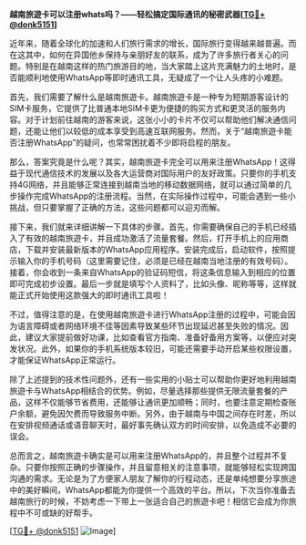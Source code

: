 **越南旅遊卡可以注册whats吗？——轻松搞定国际通讯的秘密武器[[TG💪+ @donk5151](https://t.me/s/donk5151)]**

近年来，随着全球化的加速和人们旅行需求的增长，国际旅行变得越来越普遍。而在这其中，如何在异国他乡保持与亲朋好友的联系，成为了许多旅行者关心的问题。特别是在越南这样的热门旅游目的地，当大家踏上这片充满魅力的土地时，是否能顺利地使用WhatsApp等即时通讯工具，无疑成了一个让人头疼的小难题。

首先，我们需要了解什么是越南旅遊卡。越南旅遊卡是一种专为短期游客设计的SIM卡服务，它提供了比普通本地SIM卡更为便捷的购买方式和更灵活的服务内容。对于计划前往越南的游客来说，这张小小的卡片不仅可以帮助他们解决通信问题，还能让他们以较低的成本享受到高速互联网服务。然而，关于“越南旅遊卡能否注册WhatsApp”的疑问，也常常困扰着不少即将启程的朋友。

那么，答案究竟是什么呢？其实，越南旅遊卡完全可以用来注册WhatsApp！这得益于现代通信技术的发展以及各大运营商对国际用户的友好政策。只要你的手机支持4G网络，并且能够正常连接到越南当地的移动数据网络，就可以通过简单的几步操作完成WhatsApp的注册流程。当然，在实际操作过程中，可能会遇到一些小挑战，但只要掌握了正确的方法，这些问题都可以迎刃而解。

接下来，我们就来详细讲解一下具体的步骤。首先，你需要确保自己的手机已经插入了有效的越南旅遊卡，并且成功激活了流量套餐。然后，打开手机上的应用商店，下载并安装最新版本的WhatsApp应用程序。安装完成后，启动软件，按照提示输入你的手机号码（这里需要记住，必须是已经在越南当地注册的有效号码）。接着，你会收到一条来自WhatsApp的验证码短信，将这条信息输入到相应的位置即可完成初步设置。最后一步就是填写个人资料了，比如头像、昵称等等，这样就能正式开始使用这款强大的即时通讯工具啦！

不过，值得注意的是，在使用越南旅遊卡进行WhatsApp注册的过程中，可能会因为语言障碍或者网络环境不佳等因素导致某些环节出现延迟甚至失败的情况。因此，建议大家提前做好功课，比如查看官方指南、准备好备用方案等，以便应对突发状况。此外，如果你的手机系统版本较旧，可能还需要手动开启某些权限设置，才能保证WhatsApp正常运行。

除了上述提到的技术性问题外，还有一些实用的小贴士可以帮助你更好地利用越南旅遊卡与WhatsApp相结合的优势。例如，尽量选择那些提供无限流量套餐的产品，这样不仅能够节省费用，还能够让通讯更加顺畅；同时，也要注意定期检查账户余额，避免因欠费而导致服务中断。另外，由于越南与中国之间存在时差，所以在安排视频通话或语音聊天时，最好事先确认双方的时间安排，以免造成不必要的误会。

总而言之，越南旅遊卡确实是可以用来注册WhatsApp的，并且整个过程并不复杂。只要你按照正确的步骤操作，并且留意相关的注意事项，就能够轻松实现跨国沟通的需求。无论是为了方便家人朋友了解你的行程动态，还是单纯想要分享旅途中的美好瞬间，WhatsApp都能为你提供一个高效的平台。所以，下次当你准备去越南旅行的时候，不妨考虑一下带上一张适合自己的旅遊卡吧！相信它会成为你旅程中不可或缺的好帮手。

[[TG💪+ @donk5151](https://t.me/s/donk5151) ![Image](https://i.postimg.cc/rwNCRYN7/Snipaste-2025-04-30-17-27-05.png)]